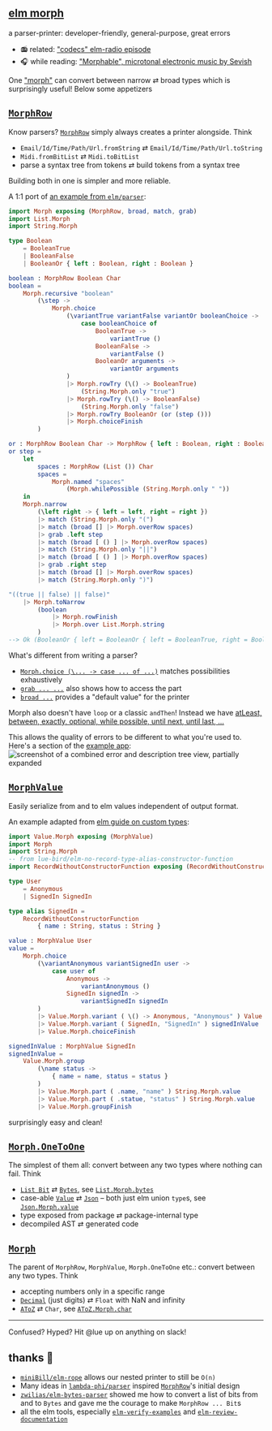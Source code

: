 ## [elm morph](https://dark.elm.dmy.fr/packages/lue-bird/elm-morph/latest/)

a parser-printer: developer-friendly, general-purpose, great errors

  - 📻 related: ["codecs" elm-radio episode](https://elm-radio.com/episode/codecs/)
  - 🎧 while reading: ["Morphable", microtonal electronic music by Sevish](https://youtu.be/J-JZhCWsk3M?t=733)

One ["morph"](Morph) can convert between narrow ⇄ broad types which is surprisingly useful!
Below some appetizers


## [`MorphRow`](Morph#MorphRow)

Know parsers? [`MorphRow`](Morph#MorphRow) simply always creates a printer alongside. Think

  - `Email/Id/Time/Path/Url.fromString` ⇄ `Email/Id/Time/Path/Url.toString`
  - `Midi.fromBitList` ⇄ `Midi.toBitList`
  - parse a syntax tree from tokens ⇄ build tokens from a syntax tree

Building both in one is simpler and more reliable.

A 1:1 port of [an example from `elm/parser`](https://dark.elm.dmy.fr/packages/elm/parser/latest/Parser#lazy):
```elm
import Morph exposing (MorphRow, broad, match, grab)
import List.Morph
import String.Morph

type Boolean
    = BooleanTrue
    | BooleanFalse
    | BooleanOr { left : Boolean, right : Boolean }

boolean : MorphRow Boolean Char
boolean =
    Morph.recursive "boolean"
        (\step ->
            Morph.choice
                (\variantTrue variantFalse variantOr booleanChoice ->
                    case booleanChoice of
                        BooleanTrue ->
                            variantTrue ()
                        BooleanFalse ->
                            variantFalse ()
                        BooleanOr arguments ->
                            variantOr arguments
                )
                |> Morph.rowTry (\() -> BooleanTrue)
                    (String.Morph.only "true")
                |> Morph.rowTry (\() -> BooleanFalse)
                    (String.Morph.only "false")
                |> Morph.rowTry BooleanOr (or (step ()))
                |> Morph.choiceFinish
        )

or : MorphRow Boolean Char -> MorphRow { left : Boolean, right : Boolean } Char
or step =
    let
        spaces : MorphRow (List ()) Char
        spaces =
            Morph.named "spaces"
                (Morph.whilePossible (String.Morph.only " "))
    in
    Morph.narrow
        (\left right -> { left = left, right = right })
        |> match (String.Morph.only "(")
        |> match (broad [] |> Morph.overRow spaces)
        |> grab .left step
        |> match (broad [ () ] |> Morph.overRow spaces)
        |> match (String.Morph.only "||")
        |> match (broad [ () ] |> Morph.overRow spaces)
        |> grab .right step
        |> match (broad [] |> Morph.overRow spaces)
        |> match (String.Morph.only ")")

"((true || false) || false)"
    |> Morph.toNarrow
        (boolean
            |> Morph.rowFinish
            |> Morph.over List.Morph.string
        )
--> Ok (BooleanOr { left = BooleanOr { left = BooleanTrue, right = BooleanFalse }, right = BooleanFalse })
```

What's different from writing a parser?

  - [`Morph.choice (\... -> case ... of ...)`](Morph#choice) matches possibilities exhaustively
  - [`grab ... ...`](Morph#grab) also shows how to access the part
  - [`broad ...`](Morph#broad) provides a "default value" for the printer

Morph also doesn't have `loop` or a classic `andThen`! Instead we have [atLeast, between, exactly, optional, while possible, until next, until last, ...](Morph#sequence)

This allows the quality of errors to be different to what you're used to. Here's a section of the [example app](https://github.com/lue-bird/elm-morph/blob/master/example):
![screenshot of a combined error and description tree view, partially expanded](https://github.com/lue-bird/elm-morph/blob/master/social/point-example-error-description-tree.png?raw=true)

## [`MorphValue`](Value-Morph)

Easily serialize from and to elm values independent of output format.

An example adapted from [elm guide on custom types](https://guide.elm-lang.org/types/custom_types.html):
```elm
import Value.Morph exposing (MorphValue)
import Morph
import String.Morph
-- from lue-bird/elm-no-record-type-alias-constructor-function
import RecordWithoutConstructorFunction exposing (RecordWithoutConstructorFunction)

type User
    = Anonymous
    | SignedIn SignedIn

type alias SignedIn =
    RecordWithoutConstructorFunction
        { name : String, status : String }

value : MorphValue User
value =
    Morph.choice
        (\variantAnonymous variantSignedIn user ->
            case user of
                Anonymous ->
                    variantAnonymous ()
                SignedIn signedIn ->
                    variantSignedIn signedIn
        )
        |> Value.Morph.variant ( \() -> Anonymous, "Anonymous" ) Value.Morph.unit
        |> Value.Morph.variant ( SignedIn, "SignedIn" ) signedInValue
        |> Value.Morph.choiceFinish

signedInValue : MorphValue SignedIn
signedInValue =
    Value.Morph.group
        (\name status ->
            { name = name, status = status }
        )
        |> Value.Morph.part ( .name, "name" ) String.Morph.value
        |> Value.Morph.part ( .statue, "status" ) String.Morph.value
        |> Value.Morph.groupFinish
```
surprisingly easy and clean!

## [`Morph.OneToOne`](Morph#OneToOne)

The simplest of them all: convert between any two types where nothing can fail. Think

  - [`List Bit`](https://dark.elm.dmy.fr/packages/lue-bird/elm-bits/latest/Bit) ⇄ [`Bytes`](https://dark.elm.dmy.fr/packages/elm/bytes/latest/), see [`List.Morph.bytes`](List-Morph#bytes)
  - case-able [`Value`](Value) ⇄ [`Json`](Json) – both just elm union `type`s, see [`Json.Morph.value`](Json-Morph#value)
  - type exposed from package ⇄ package-internal type
  - decompiled AST ⇄ generated code

## [`Morph`](Morph#Morph)

The parent of `MorphRow`, `MorphValue`, `Morph.OneToOne` etc.: convert between any two types. Think

  - accepting numbers only in a specific range
  - [`Decimal`](Decimal) (just digits) ⇄ `Float` with NaN and infinity
  - [`AToZ`](AToZ) ⇄ `Char`, see [`AToZ.Morph.char`](AToZ-Morph#char)

-------

Confused? Hyped? Hit @lue up on anything on slack!

## thanks 🌸

  - [`miniBill/elm-rope`](https://dark.elm.dmy.fr/packages/miniBill/elm-rope/latest/)
    allows our nested printer to still be `O(n)`
  - Many ideas in [`lambda-phi/parser`](https://dark.elm.dmy.fr/packages/lambda-phi/parser/latest/) inspired [`MorphRow`](#MorphRow)'s initial design
  - [`zwilias/elm-bytes-parser`](https://dark.elm.dmy.fr/packages/zwilias/elm-bytes-parser/latest/Bytes-Parser)
    showed me how to convert a list of bits from and to `Bytes` and gave me the courage to make `MorphRow ... Bit`s
  - all the elm tools, especially [`elm-verify-examples`](https://github.com/stoeffel/elm-verify-examples) and [`elm-review-documentation`](https://dark.elm.dmy.fr/packages/jfmengels/elm-review-documentation/latest/)
